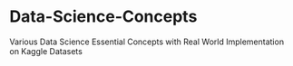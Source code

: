 # Data-Science-Concepts
Various Data Science Essential Concepts with Real World Implementation on Kaggle Datasets
